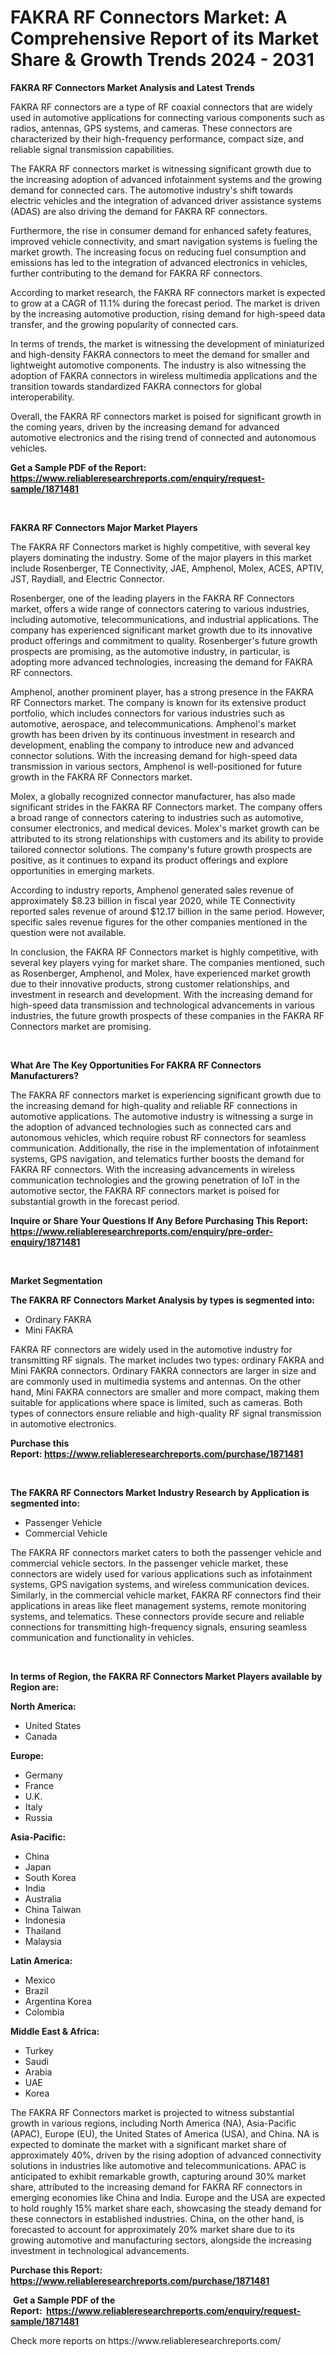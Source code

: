 <p><h1>FAKRA RF Connectors Market: A Comprehensive Report of its Market Share & Growth Trends 2024 - 2031</h1></p><p><strong>FAKRA RF Connectors Market Analysis and Latest Trends</strong></p>
<p><p>FAKRA RF connectors are a type of RF coaxial connectors that are widely used in automotive applications for connecting various components such as radios, antennas, GPS systems, and cameras. These connectors are characterized by their high-frequency performance, compact size, and reliable signal transmission capabilities.</p><p>The FAKRA RF connectors market is witnessing significant growth due to the increasing adoption of advanced infotainment systems and the growing demand for connected cars. The automotive industry's shift towards electric vehicles and the integration of advanced driver assistance systems (ADAS) are also driving the demand for FAKRA RF connectors.</p><p>Furthermore, the rise in consumer demand for enhanced safety features, improved vehicle connectivity, and smart navigation systems is fueling the market growth. The increasing focus on reducing fuel consumption and emissions has led to the integration of advanced electronics in vehicles, further contributing to the demand for FAKRA RF connectors.</p><p>According to market research, the FAKRA RF connectors market is expected to grow at a CAGR of 11.1% during the forecast period. The market is driven by the increasing automotive production, rising demand for high-speed data transfer, and the growing popularity of connected cars.</p><p>In terms of trends, the market is witnessing the development of miniaturized and high-density FAKRA connectors to meet the demand for smaller and lightweight automotive components. The industry is also witnessing the adoption of FAKRA connectors in wireless multimedia applications and the transition towards standardized FAKRA connectors for global interoperability.</p><p>Overall, the FAKRA RF connectors market is poised for significant growth in the coming years, driven by the increasing demand for advanced automotive electronics and the rising trend of connected and autonomous vehicles.</p></p>
<p><strong>Get a Sample PDF of the Report:&nbsp; <a href="https://www.reliableresearchreports.com/enquiry/request-sample/1871481">https://www.reliableresearchreports.com/enquiry/request-sample/1871481</a></strong></p>
<p>&nbsp;</p>
<p><strong>FAKRA RF Connectors Major Market Players</strong></p>
<p><p>The FAKRA RF Connectors market is highly competitive, with several key players dominating the industry. Some of the major players in this market include Rosenberger, TE Connectivity, JAE, Amphenol, Molex, ACES, APTIV, JST, Raydiall, and Electric Connector.</p><p>Rosenberger, one of the leading players in the FAKRA RF Connectors market, offers a wide range of connectors catering to various industries, including automotive, telecommunications, and industrial applications. The company has experienced significant market growth due to its innovative product offerings and commitment to quality. Rosenberger's future growth prospects are promising, as the automotive industry, in particular, is adopting more advanced technologies, increasing the demand for FAKRA RF connectors.</p><p>Amphenol, another prominent player, has a strong presence in the FAKRA RF Connectors market. The company is known for its extensive product portfolio, which includes connectors for various industries such as automotive, aerospace, and telecommunications. Amphenol's market growth has been driven by its continuous investment in research and development, enabling the company to introduce new and advanced connector solutions. With the increasing demand for high-speed data transmission in various sectors, Amphenol is well-positioned for future growth in the FAKRA RF Connectors market.</p><p>Molex, a globally recognized connector manufacturer, has also made significant strides in the FAKRA RF Connectors market. The company offers a broad range of connectors catering to industries such as automotive, consumer electronics, and medical devices. Molex's market growth can be attributed to its strong relationships with customers and its ability to provide tailored connector solutions. The company's future growth prospects are positive, as it continues to expand its product offerings and explore opportunities in emerging markets.</p><p>According to industry reports, Amphenol generated sales revenue of approximately $8.23 billion in fiscal year 2020, while TE Connectivity reported sales revenue of around $12.17 billion in the same period. However, specific sales revenue figures for the other companies mentioned in the question were not available.</p><p>In conclusion, the FAKRA RF Connectors market is highly competitive, with several key players vying for market share. The companies mentioned, such as Rosenberger, Amphenol, and Molex, have experienced market growth due to their innovative products, strong customer relationships, and investment in research and development. With the increasing demand for high-speed data transmission and technological advancements in various industries, the future growth prospects of these companies in the FAKRA RF Connectors market are promising.</p></p>
<p>&nbsp;</p>
<p><strong>What Are The Key Opportunities For FAKRA RF Connectors Manufacturers?</strong></p>
<p><p>The FAKRA RF connectors market is experiencing significant growth due to the increasing demand for high-quality and reliable RF connections in automotive applications. The automotive industry is witnessing a surge in the adoption of advanced technologies such as connected cars and autonomous vehicles, which require robust RF connectors for seamless communication. Additionally, the rise in the implementation of infotainment systems, GPS navigation, and telematics further boosts the demand for FAKRA RF connectors. With the increasing advancements in wireless communication technologies and the growing penetration of IoT in the automotive sector, the FAKRA RF connectors market is poised for substantial growth in the forecast period.</p></p>
<p><strong>Inquire or Share Your Questions If Any Before Purchasing This Report: <a href="https://www.reliableresearchreports.com/enquiry/pre-order-enquiry/1871481">https://www.reliableresearchreports.com/enquiry/pre-order-enquiry/1871481</a></strong></p>
<p>&nbsp;</p>
<p><strong>Market Segmentation</strong></p>
<p><strong>The FAKRA RF Connectors Market Analysis by types is segmented into:</strong></p>
<p><ul><li>Ordinary FAKRA</li><li>Mini FAKRA</li></ul></p>
<p><p>FAKRA RF connectors are widely used in the automotive industry for transmitting RF signals. The market includes two types: ordinary FAKRA and Mini FAKRA connectors. Ordinary FAKRA connectors are larger in size and are commonly used in multimedia systems and antennas. On the other hand, Mini FAKRA connectors are smaller and more compact, making them suitable for applications where space is limited, such as cameras. Both types of connectors ensure reliable and high-quality RF signal transmission in automotive electronics.</p></p>
<p><strong>Purchase this Report:&nbsp;<a href="https://www.reliableresearchreports.com/purchase/1871481">https://www.reliableresearchreports.com/purchase/1871481</a></strong></p>
<p>&nbsp;</p>
<p><strong>The FAKRA RF Connectors Market Industry Research by Application is segmented into:</strong></p>
<p><ul><li>Passenger Vehicle</li><li>Commercial Vehicle</li></ul></p>
<p><p>The FAKRA RF connectors market caters to both the passenger vehicle and commercial vehicle sectors. In the passenger vehicle market, these connectors are widely used for various applications such as infotainment systems, GPS navigation systems, and wireless communication devices. Similarly, in the commercial vehicle market, FAKRA RF connectors find their applications in areas like fleet management systems, remote monitoring systems, and telematics. These connectors provide secure and reliable connections for transmitting high-frequency signals, ensuring seamless communication and functionality in vehicles.</p></p>
<p>&nbsp;</p>
<p><strong>In terms of Region, the FAKRA RF Connectors Market Players available by Region are:</strong></p>
<p>
    <p> <strong> North America: </strong>
        <ul>
            <li>United States</li>
            <li>Canada</li>
        </ul>
        </p> 
    <p> <strong> Europe: </strong>
        <ul>
            <li>Germany</li>
            <li>France</li>
            <li>U.K.</li>
            <li>Italy</li>
            <li>Russia</li>
        </ul>
        </p> 
    <p> <strong> Asia-Pacific: </strong>
        <ul>
            <li>China</li>
            <li>Japan</li>
            <li>South Korea</li>
            <li>India</li>
            <li>Australia</li>
            <li>China Taiwan</li>
            <li>Indonesia</li>
            <li>Thailand</li>
            <li>Malaysia</li>
        </ul>
        </p> 
    <p> <strong> Latin America: </strong>
        <ul>
            <li>Mexico</li>
            <li>Brazil</li>
            <li>Argentina Korea</li>
            <li>Colombia</li>
        </ul>
        </p> 
    <p> <strong> Middle East & Africa: </strong>
        <ul>
            <li>Turkey</li>
            <li>Saudi</li>
            <li>Arabia</li>
            <li>UAE</li>
            <li>Korea</li>
        </ul>
    </p>
    </p>
<p><p>The FAKRA RF Connectors market is projected to witness substantial growth in various regions, including North America (NA), Asia-Pacific (APAC), Europe (EU), the United States of America (USA), and China. NA is expected to dominate the market with a significant market share of approximately 40%, driven by the rising adoption of advanced connectivity solutions in industries like automotive and telecommunications. APAC is anticipated to exhibit remarkable growth, capturing around 30% market share, attributed to the increasing demand for FAKRA RF connectors in emerging economies like China and India. Europe and the USA are expected to hold roughly 15% market share each, showcasing the steady demand for these connectors in established industries. China, on the other hand, is forecasted to account for approximately 20% market share due to its growing automotive and manufacturing sectors, alongside the increasing investment in technological advancements.</p></p>
<p><strong>Purchase this Report: <a href="https://www.reliableresearchreports.com/purchase/1871481">https://www.reliableresearchreports.com/purchase/1871481</a></strong></p>
<p>&nbsp;<strong>Get a Sample PDF of the Report:&nbsp;&nbsp;<a href="https://www.reliableresearchreports.com/enquiry/request-sample/1871481">https://www.reliableresearchreports.com/enquiry/request-sample/1871481</a></strong></p>
<p><strong></strong></p>
<p>Check more reports on https://www.reliableresearchreports.com/</p>